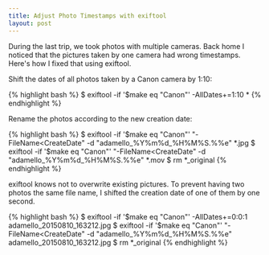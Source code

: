 ```yaml
---
title: Adjust Photo Timestamps with exiftool
layout: post
---
```


During the last trip, we took photos with multiple cameras. Back home
I noticed that the pictures taken by one camera had wrong timestamps.
Here's how I fixed that using exiftool.

Shift the dates of all photos taken by a Canon camera by 1:10:

{% highlight bash %}
  $ exiftool -if '$make eq "Canon"' -AllDates+=1:10 *
{% endhighlight %}

Rename the photos according to the new creation date:

{% highlight bash %}
 $ exiftool -if '$make eq "Canon"' "-FileName<CreateDate" -d "adamello_%Y%m%d_%H%M%S.%%e" *.jpg
 $ exiftool -if '$make eq "Canon"' "-FileName<CreateDate" -d "adamello_%Y%m%d_%H%M%S.%%e" *.mov
 $ rm *_original
{% endhighlight %}

exiftool knows not to overwrite existing pictures. To prevent having
two photos the same file name, I shifted the creation date of one of
them by one second.

{% highlight bash %}
 $ exiftool -if '$make eq "Canon"' -AllDates+=0:0:1 adamello_20150810_163212.jpg
 $ exiftool -if '$make eq "Canon"' "-FileName<CreateDate" -d "adamello_%Y%m%d_%H%M%S.%%e" adamello_20150810_163212.jpg
 $ rm *_original
{% endhighlight %}
